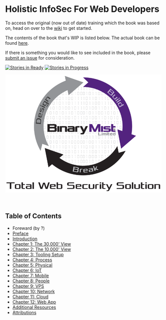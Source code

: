 # Holistic InfoSec For Web Developers

To access the original (now out of date) training which the book was based on, head on over to the [wiki](https://github.com/binarymist/HolisticInfoSec-For-WebDevelopers/wiki/BinaryMist-Approach-To-Threat-Modelling) to get started.

The contents of the book that's WIP is listed below. The actual book can be found [here](https://leanpub.com/holistic-infosec-for-web-developers).

If there is something you would like to see included in the book, please [submit an issue](https://github.com/binarymist/HolisticInfoSec-For-WebDevelopers/issues) for consideration.

[![Stories in Ready](https://badge.waffle.io/binarymist/HolisticInfoSec-For-WebDevelopers.png?label=ready&title=Ready)](https://waffle.io/binarymist/HolisticInfoSec-For-WebDevelopers)
[![Stories in Progress](https://badge.waffle.io/binarymist/HolisticInfoSec-For-WebDevelopers.png?label=in%20progress&title=In%20Progress)](https://waffle.io/binarymist/HolisticInfoSec-For-WebDevelopers)

[![BinaryMist Limited](manuscript/images/BM-DesignBuildBreak.png)](https://binarymist.io/)

<br>

## Table of Contents

* Foreward (by ?)
* [Preface](manuscript/markdown/front/preface.md)
* [Introduction](manuscript/markdown/front/introduction.md)
* [Chapter 1: The 30,000' View](manuscript/markdown/main/chapter1.md)
* [Chapter 2: The 10,000' View](manuscript/markdown/main/chapter2.md)
* [Chapter 3: Tooling Setup](manuscript/markdown/main/chapter3.md)
* [Chapter 4: Process](manuscript/markdown/main/chapter4.md)
* [Chapter 5: Physical](manuscript/markdown/main/chapter5.md)
* [Chapter 6: IoT](manuscript/markdown/main/chapter6.md)
* [Chapter 7: Mobile](manuscript/markdown/main/chapter7.md)
* [Chapter 8: People](manuscript/markdown/main/chapter8.md)
* [Chapter 9: VPS](manuscript/markdown/main/chapter9.md)
* [Chapter 10: Network](manuscript/markdown/main/chapter10.md)
* [Chapter 11: Cloud](manuscript/markdown/main/chapter11.md)
* [Chapter 12: Web App](manuscript/markdown/main/chapter12.md)
* [Additional Resources](manuscript/markdown/back/additional-resources.md)
* [Attributions](manuscript/markdown/back/attributions.md)


